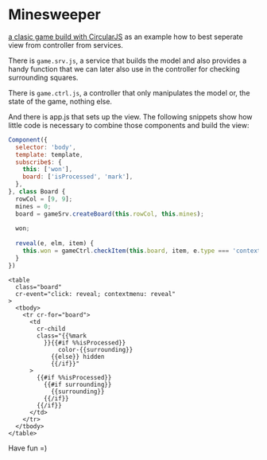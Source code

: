 # Minesweeper

[a clasic game build with CircularJS](https://pitpik.github.io/circularjs/minesweeper/) as an example how to best seperate view from controller from services.

There is ```game.srv.js```, a service that builds the model and also provides a handy function that we can later also use in the controller for checking surrounding squares.

There is ```game.ctrl.js```, a controller that only manipulates the model or, the state of the game, nothing else.

And there is app.js that sets up the view. The following snippets show how little code is necessary to combine those components and build the view:

```javascript
Component({
  selector: 'body',
  template: template,
  subscribe$: {
    this: ['won'],
    board: ['isProcessed', 'mark'],
  },
}, class Board {
  rowCol = [9, 9];
  mines = 0;
  board = gameSrv.createBoard(this.rowCol, this.mines);
  
  won;
  
  reveal(e, elm, item) {
    this.won = gameCtrl.checkItem(this.board, item, e.type === 'contextmenu');
  }
})
```

```Handlebars
<table
  class="board"
  cr-event="click: reveal; contextmenu: reveal"
>
  <tbody>
    <tr cr-for="board">
      <td
        cr-child
        class="{{%mark
          }}{{#if %%isProcessed}}
              color-{{surrounding}}
            {{else}} hidden
            {{/if}}"
      >
        {{#if %%isProcessed}}
          {{#if surrounding}}
            {{surrounding}}
          {{/if}}
        {{/if}}
      </td>
    </tr>
  </tbody>
</table>
```

Have fun =)
